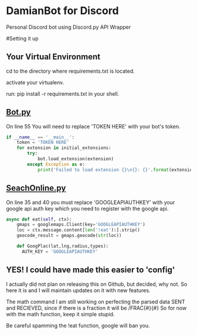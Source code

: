 # DamianBot for Discord
Personal Discord bot using Discord.py API Wrapper

#Setting it up
## Your Virtual Environment
cd to the directory where requirements.txt is located.

activate your virtualenv.

run: pip install -r requirements.txt in your shell.

## [Bot.py](./bot.py)
On line 55 You will need to replace 'TOKEN HERE' with your bot's token.

```python
if __name__ == '__main__':
    token = 'TOKEN HERE'
    for extension in initial_extensions:
        try:
            bot.load_extension(extension)
        except Exception as e:
            print('Failed to load extension {}\n{}: {}'.format(extension, type(e).__name__, e))
```

## [SeachOnline.py](./commands/searchonline.py)
On line 35 and 40 you must replace 'GOOGLEAPIAUTHKEY' with your google api auth key which you need to register with the google api.

```python
async def eat(self, ctx):
    gmaps = googlemaps.Client(key='GOOGLEAPIAUTHKEY')
    loc = ctx.message.content[len('!eat'):].strip()
    geocode_result = gmaps.geocode(str(loc))

    def GoogPlac(lat,lng,radius,types):
      AUTH_KEY = 'GOOGLEAPIAUTHKEY'
```

## YES! I could have made this easier to 'config'
I actually did not plan on releasing this on Github, but decided, why not. So here it is and I will maintain updates on it with new features.

The math command I am still working on perfecting the parsed data SENT and RECIEVED, since if there is a fraction it will be /FRAC{#}{#}
So for now with the math function, keep it simple stupid.

Be careful spamming the !eat function, google will ban you.
